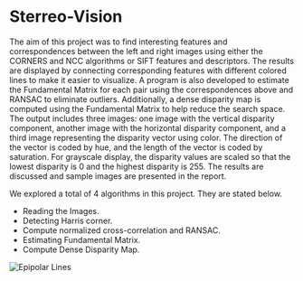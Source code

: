 # Sterreo-Vision
The aim of this project was to find interesting
features and correspondences between the left and right images
using either the CORNERS and NCC algorithms or SIFT
features and descriptors. The results are displayed by connecting
corresponding features with different colored lines to make it
easier to visualize. A program is also developed to estimate the
Fundamental Matrix for each pair using the correspondences
above and RANSAC to eliminate outliers. Additionally, a dense
disparity map is computed using the Fundamental Matrix to
help reduce the search space. The output includes three images:
one image with the vertical disparity component, another image
with the horizontal disparity component, and a third image
representing the disparity vector using color. The direction of the
vector is coded by hue, and the length of the vector is coded by
saturation. For grayscale display, the disparity values are scaled
so that the lowest disparity is 0 and the highest disparity is 255.
The results are discussed and sample images are presented in
the report.

We explored a total of 4 algorithms in this project. They
are stated below.
- Reading the Images.
- Detecting Harris corner.
- Compute normalized cross-correlation and RANSAC.
- Estimating Fundamental Matrix.
- Compute Dense Disparity Map.

![Epipolar Lines](https://github.com/yashmewada9618/Sterreo-Vision/blob/main/Scripts/Epipolarlines.jpg)
